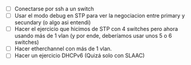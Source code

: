 - [ ]  Conectarse por ssh a un switch
- [ ] Usar el modo debug en STP para ver la negociacion entre primary y secundary (o algo asi entendi)
- [ ]  Hacer el ejercicio que hicimos de STP con 4 switches pero ahora usando más de 1 vlan (y por ende, deberíamos usar unos 5 o 6 switches)
- [ ] Hacer etherchannel con más de 1 vlan. 
- [ ] Hacer un ejercicio DHCPv6 (Quizá solo con SLAAC)